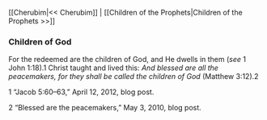 [[Cherubim|<< Cherubim]]  |  [[Children of the Prophets|Children of the Prophets >>]]

### Children of God
For the redeemed are the children of God, and He dwells in them (*see* 1 John 1:18).1 Christ taught and lived this: *And blessed are all the peacemakers, for they shall be called the children of God* (Matthew 3:12).2



1 “Jacob 5:60–63,” April 12, 2012, blog post.


2 “Blessed are the peacemakers,” May 3, 2010, blog post.